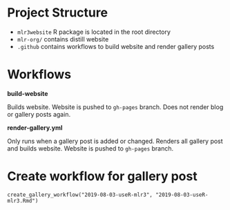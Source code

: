 # Project Structure

* `mlr3website` R package is located in the root directory
* `mlr-org/` contains distill website
* `.github` contains workflows to build website and render gallery posts

# Workflows

**build-website**

Builds website.
Website is pushed to `gh-pages` branch.
Does not render blog or gallery posts again.

**render-gallery.yml**

Only runs when a gallery post is added or changed.
Renders all gallery post and builds website.
Website is pushed to `gh-pages` branch.


# Create workflow for gallery post

`create_gallery_workflow("2019-08-03-useR-mlr3", "2019-08-03-useR-mlr3.Rmd") `

